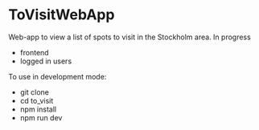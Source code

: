 # ToVisitWebApp

Web-app to view a list of spots to visit in the Stockholm area.
In progress
<ul>
    <li>frontend</li>
    <li>logged in users</li>
</ul>

To use in development mode:
<ul>
    <li>git clone</li>
    <li>cd to_visit</li>
    <li>npm install</li>
    <li>npm run dev</li>
</ul>
